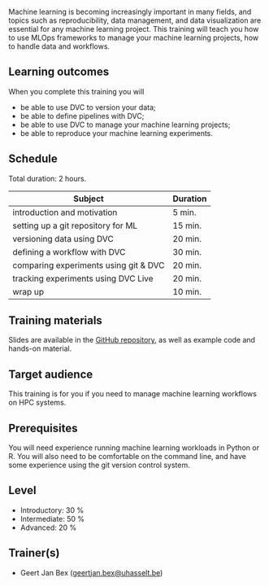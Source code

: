 Machine learning is becoming increasingly important in many fields, and topics
such as reproducibility, data management, and data visualization are essential
for any machine learning project. This training will teach you how to use MLOps
frameworks to manage your machine learning projects, how to handle data and
workflows.


## Learning outcomes

When you complete this training you will

  * be able to use DVC to version your data;
  * be able to define pipelines with DVC;
  * be able to use DVC to manage your machine learning projects;
  * be able to reproduce your machine learning experiments.


## Schedule

Total duration: 2 hours.

  | Subject                                     | Duration |
  |---------------------------------------------|----------|
  | introduction and motivation                 |  5 min.  |
  | setting up a git repository for ML          | 15 min.  |
  | versioning data using DVC                   | 20 min.  |
  | defining a workflow with DVC                | 30 min.  |
  | comparing experiments using git & DVC       | 20 min.  |
  | tracking experiments using DVC Live         | 20 min.  |
  | wrap up                                     | 10 min.  |


## Training materials

Slides are available in the [GitHub
repository](https://github.com/gjbex/MLOps-on-HPC), as well as example code and
hands-on material.


## Target audience

This training is for you if you need to manage machine learning workflows on
HPC systems.


## Prerequisites

You will need experience running machine learning workloads in Python or R.  You
will also need to be comfortable on the command line, and have some experience
using the git version control system.


## Level

* Introductory: 30 %
* Intermediate: 50 %
* Advanced: 20 %


## Trainer(s)

  * Geert Jan Bex ([geertjan.bex@uhasselt.be](mailto:geertjan.bex@uhasselt.be))
